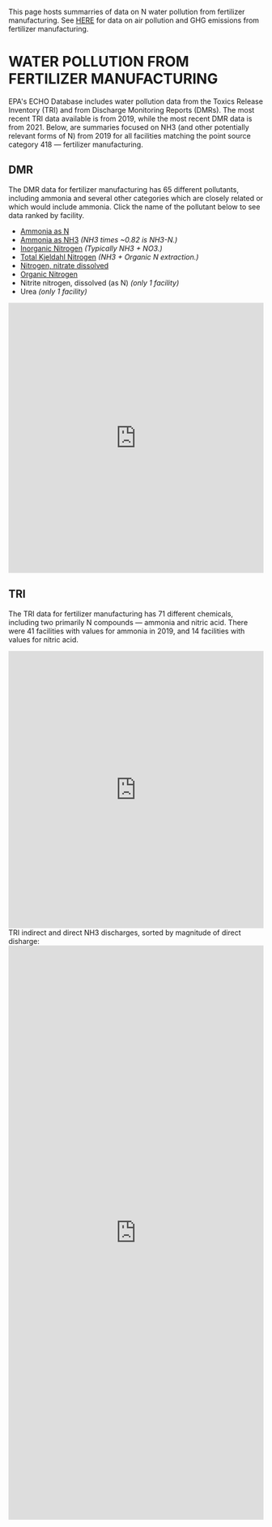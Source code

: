 This page hosts summarries of data on N water pollution from fertilizer manufacturing. See [HERE](https://ejsff.github.io/FERT/) for data on air pollution and GHG emissions from fertilizer manufacturing.

# WATER POLLUTION FROM FERTILIZER MANUFACTURING

EPA's ECHO Database includes water pollution data from the Toxics Release Inventory (TRI) and from Discharge Monitoring Reports (DMRs). The most recent TRI data available is from 2019, while the most recent DMR data is from 2021. Below, are summaries focused on NH3 (and other potentially relevant forms of N) from 2019 for all facilities matching the point source category 418 — fertilizer manufacturing.

## DMR
The DMR data for fertilizer manufacturing has 65 different pollutants, including ammonia and several other categories which are closely related or which would include ammonia. Click the name of the pollutant below to see data ranked by facility.
  * [Ammonia as N](https://datawrapper.dwcdn.net/JQxd3/1/)
  * [Ammonia as NH3](https://datawrapper.dwcdn.net/I4j81/2/) <i>(NH3 times ~0.82 is NH3-N.)</i>
  * [Inorganic Nitrogen](https://datawrapper.dwcdn.net/Pq4C0/1/) <i>(Typically NH3 + NO3.)</i>
  * [Total Kjeldahl Nitrogen](https://datawrapper.dwcdn.net/CTPdo/1/) <i>(NH3 + Organic N extraction.)</i>
  * [Nitrogen, nitrate dissolved](https://datawrapper.dwcdn.net/x25k6/1/) 
  * [Organic Nitrogen](https://datawrapper.dwcdn.net/kJATB/1/) 
  * Nitrite nitrogen, dissolved (as N) <i>(only 1 facility)</i>
  * Urea <i>(only 1 facility)</i>
 
<iframe title="2019 DMR Nitrogen Pollution" aria-label="Map" id="datawrapper-chart-Wepun" src="https://datawrapper.dwcdn.net/Wepun/2/" scrolling="no" frameborder="0" style="width: 0; min-width: 100% !important; border: none;" height="533"></iframe><script type="text/javascript">!function(){"use strict";window.addEventListener("message",(function(e){if(void 0!==e.data["datawrapper-height"]){var t=document.querySelectorAll("iframe");for(var a in e.data["datawrapper-height"])for(var r=0;r<t.length;r++){if(t[r].contentWindow===e.source)t[r].style.height=e.data["datawrapper-height"][a]+"px"}}}))}();
</script>
 
<br> 
 
## TRI
 
The TRI data for fertilizer manufacturing has 71 different chemicals, including two primarily N compounds — ammonia and nitric acid. There were 41 facilities with values for ammonia in 2019, and 14 facilities with values for nitric acid.
 
<iframe title="2019 TRI Ammonia" aria-label="Map" id="datawrapper-chart-6oI4T" src="https://datawrapper.dwcdn.net/6oI4T/4/" scrolling="no" frameborder="0" style="width: 0; min-width: 100% !important; border: none;" height="547"></iframe><script type="text/javascript">!function(){"use strict";window.addEventListener("message",(function(e){if(void 0!==e.data["datawrapper-height"]){var t=document.querySelectorAll("iframe");for(var a in e.data["datawrapper-height"])for(var r=0;r<t.length;r++){if(t[r].contentWindow===e.source)t[r].style.height=e.data["datawrapper-height"][a]+"px"}}}))}();
</script>

<br> 
TRI indirect and direct NH3 discharges, sorted by magnitude of direct disharge: 
 
<iframe title="2019 TRI NH3" aria-label="Stacked Bars" id="datawrapper-chart-pppER" src="https://datawrapper.dwcdn.net/pppER/1/" scrolling="no" frameborder="0" style="width: 0; min-width: 100% !important; border: none;" height="1133"></iframe><script type="text/javascript">!function(){"use strict";window.addEventListener("message",(function(e){if(void 0!==e.data["datawrapper-height"]){var t=document.querySelectorAll("iframe");for(var a in e.data["datawrapper-height"])for(var r=0;r<t.length;r++){if(t[r].contentWindow===e.source)t[r].style.height=e.data["datawrapper-height"][a]+"px"}}}))}();
</script>
